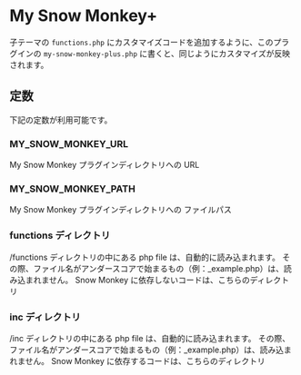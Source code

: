 # My Snow Monkey+

子テーマの `functions.php` にカスタマイズコードを追加するように、このプラグインの `my-snow-monkey-plus.php` に書くと、同じようにカスタマイズが反映されます。

## 定数

下記の定数が利用可能です。

### MY_SNOW_MONKEY_URL

My Snow Monkey プラグインディレクトリへの URL

### MY_SNOW_MONKEY_PATH

My Snow Monkey プラグインディレクトリへの ファイルパス

### functions ディレクトリ

/functions ディレクトリの中にある php file は、自動的に読み込まれます。
その際、ファイル名がアンダースコアで始まるもの（例：_example.php）は、読み込まれません。
Snow Monkey に依存しないコードは、こちらのディレクトリ

### inc ディレクトリ

/inc ディレクトリの中にある php file は、自動的に読み込まれます。
その際、ファイル名がアンダースコアで始まるもの（例：_example.php）は、読み込まれません。
Snow Monkey に依存するコードは、こちらのディレクトリ